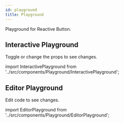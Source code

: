 ```yaml
---
id: playground
title: Playground
---
```


Playground for Reactive Button.

## Interactive Playground

Toggle or change the props to see changes.

import InteractivePlayground from '../src/components/Playground/InteractivePlayground';

<InteractivePlayground/>

## Editor Playground

Edit code to see changes.

import EditorPlayground from '../src/components/Playground/EditorPlayground';

<EditorPlayground/>
